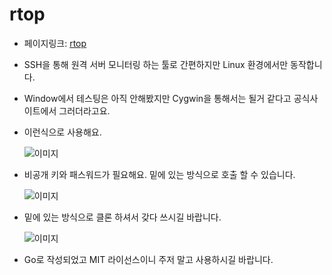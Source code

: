 # rtop
- 페이지링크: [rtop](https://github.com/rapidloop/rtop)


- SSH을 통해 원격 서버 모니터링 하는 툴로 간편하지만 Linux 환경에서만 동작합니다. 
- Window에서 테스팅은 아직 안해봤지만 Cygwin을 통해서는 될거 같다고 공식사이트에서 그러더라고요. 

- 이런식으로 사용해요. 

	![이미지](https://raw.githubusercontent.com/TeamSEGO/github-trend-kr/master/img/014-05_rtop_1.png)

- 비공개 키와 패스워드가 필요해요. 밑에 있는 방식으로 호출 할 수 있습니다. 

	![이미지](https://raw.githubusercontent.com/TeamSEGO/github-trend-kr/master/img/014-05_rtop_2.png)

- 밑에 있는 방식으로 클론 하셔서 갖다 쓰시길 바랍니다. 

	![이미지](https://raw.githubusercontent.com/TeamSEGO/github-trend-kr/master/img/014-05_rtop_3.png)

- Go로 작성되었고 MIT 라이선스이니 주저 말고 사용하시길 바랍니다. 

